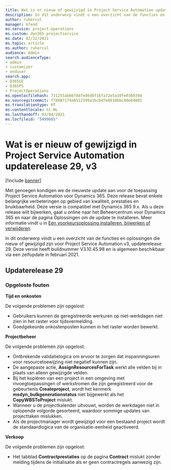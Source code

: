 ```yaml
---
title: Wat is er nieuw of gewijzigd in Project Service Automation updaterelease 29, v3
description: In dit onderwerp vindt u een overzicht van de functies en oplossingen die beschikbaar zijn voor Project Service Automation updaterelease 29, v3.
author: ruhercul
manager: kfend
ms.service: project-operations
ms.custom: dyn365-projectservice
ms.date: 02/22/2021
ms.topic: article
ms.author: ruhercul
audience: Admin
search.audienceType:
- admin
- customizer
- enduser
search.app:
- D365CE
- D365PS
- ProjectOperations
ms.openlocfilehash: 711255ab66f84fe46d0f16fa72e5a10fe0360394
ms.sourcegitcommit: f78087174a8512199a1bcbd7e8610bbc80e64801
ms.translationtype: HT
ms.contentlocale: nl-NL
ms.lasthandoff: 03/04/2021
ms.locfileid: "5499665"
---
```

# <a name="whats-new-or-changed-in-project-service-automation-update-release-29-v3"></a>Wat is er nieuw of gewijzigd in Project Service Automation updaterelease 29, v3

[!include [banner](../includes/psa-now-project-operations.md)]

Met genoegen kondigen we de nieuwste update aan voor de toepassing Project Service Automation voor Dynamics 365. Deze release bevat enkele belangrijke verbeteringen op gebied van kwaliteit, prestaties en bruikbaarheid. Deze versie is compatibel met Dynamics 365 9.x. Als u deze release wilt bijwerken, gaat u online naar het Beheercentrum voor Dynamics 365 en naar de pagina Oplossingen om de update te installeren. Meer informatie vindt u in [Een voorkeursoplossing installeren, bijwerken of verwijderen](https://docs.microsoft.com/power-platform/admin/install-remove-preferred-solution).

In dit onderwerp vindt u een overzicht van de functies en oplossingen die nieuw of gewijzigd zijn voor Project Service Automation v3, updaterelease 29. Deze versie heeft buildnummer V3.10.45.98 en is algemeen beschikbaar via een zelfupdate in februari 2021.

## <a name="update-release-29"></a>Updaterelease 29

### <a name="bug-fixes"></a>Opgeloste fouten

**Tijd en onkosten**

De volgende problemen zijn opgelost:

- Gebruikers kunnen de geregistreerde werkuren op niet-werkdagen niet zien in het raster voor tijdsvermelding.
- Goedgekeurde onkostenposten kunnen in het raster worden bewerkt.

**Projectbeheer**

De volgende problemen zijn opgelost:

- Ontbrekende validatielogica om ervoor te zorgen dat inspanningsuren voor resourcetoewijzing niet negatief kunnen zijn.
- De aangepaste actie, **AssignResourcesForTask** werkt alle velden bij in plaats van alleen gewijzigde velden.
- Bij het kopiëren van een project in een omgeving met invoegtoepassingen of werkstromen die zijn geregistreerd voor de gebeurtenis **Createproject**, wordt het kenmerk **msdyn_bulkgenerationstatus** niet bijgewerkt als het **CopyWBSToProject** mislukt.
- Wanneer u de projectkalender uitvouwt, worden de werkdagen niet in oplopende volgorde gesorteerd, waardoor sommige updates van projecttaken mislukken.
- Als de projectmanager wordt gewijzigd voor een bestaand project wordt de standaardlogica van de organisatie-eenheid geactiveerd.

**Verkoop**

De volgende problemen zijn opgelost:

- Het tabblad **Contractprestaties** op de pagina **Contract** mislukt zonder melding tijdens de initialisatie als er geen contractregels aanwezig zijn.

